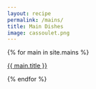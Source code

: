 ```yaml
---
layout: recipe
permalink: /mains/
title: Main Dishes
image: cassoulet.png
---
```


{% for main in site.mains %}
<p><a href="{{ site.baseurl }}{{ main.url }}">{{ main.title }}</a></p>
{% endfor %}